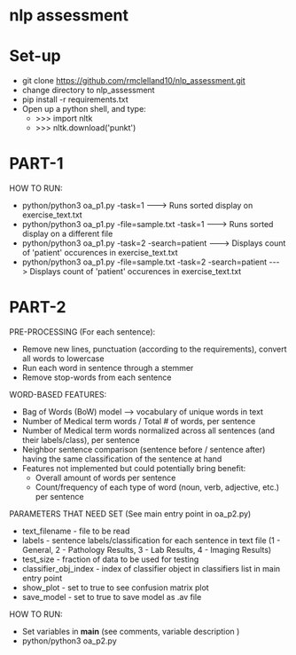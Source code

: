 # nlp assessment

# Set-up
* git clone https://github.com/rmclelland10/nlp_assessment.git
* change directory to nlp_assessment
* pip install -r requirements.txt
* Open up a python shell, and type:
  * \>>> import nltk
  * \>>> nltk.download('punkt')

# PART-1
HOW TO RUN:
* python/python3 oa_p1.py -task=1  ---> Runs sorted display on exercise_text.txt
* python/python3 oa_p1.py -file=sample.txt -task=1  ---> Runs sorted display on a different file
* python/python3 oa_p1.py -task=2 -search=patient  ---> Displays count of 'patient' occurences in exercise_text.txt
* python/python3 oa_p1.py -file=sample.txt -task=2 -search=patient  ---> Displays count of 'patient' occurences in exercise_text.txt

# PART-2
PRE-PROCESSING (For each sentence):
* Remove new lines, punctuation (according to the requirements), convert all words to lowercase
* Run each word in sentence through a stemmer
* Remove stop-words from each sentence

WORD-BASED FEATURES:
* Bag of Words (BoW) model --> vocabulary of unique words in text 
* Number of Medical term words / Total # of words, per sentence
* Number of Medical term words normalized across all sentences (and their labels/class), per sentence
* Neighbor sentence comparison (sentence before / sentence after) having the same classification of the sentence at hand
* Features not implemented but could potentially bring benefit:
  * Overall amount of words per sentence
  * Count/frequency of each type of word (noun, verb, adjective, etc.) per sentence

PARAMETERS THAT NEED SET (See main entry point in oa_p2.py)
* text_filename - file to be read
* labels - sentence labels/classification for each sentence in text file (1 - General, 2 - Pathology Results, 3 - Lab Results, 4 - Imaging Results)
* test_size - fraction of data to be used for testing
* classifier_obj_index - index of classifier object in classifiers list in main entry point
* show_plot - set to true to see confusion matrix plot
* save_model - set to true to save model as .av file

HOW TO RUN:
* Set variables in __main__ (see comments, variable description )
* python/python3 oa_p2.py
